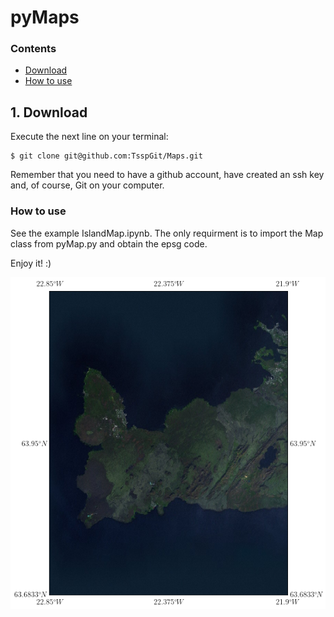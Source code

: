# pyMaps

### Contents
* [Download](#1-download)
* [How to use](#2-how-to-use)

## 1. Download
Execute the next line on your terminal:
```
$ git clone git@github.com:TsspGit/Maps.git
```   
Remember that you need to have a github account, have created an ssh key and, of course, Git on your computer.

### How to use
See the example IslandMap.ipynb. The only requirment is to import the Map class from pyMap.py and obtain the epsg code.

Enjoy it! :)

![Map](descarga.png)